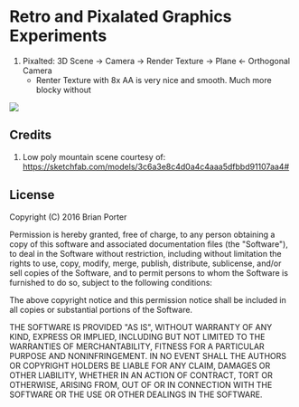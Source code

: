 Retro and Pixalated Graphics Experiments
==============================================

1. Pixalted: 3D Scene -> Camera -> Render Texture -> Plane <- Orthogonal Camera
	- Renter Texture with 8x AA is very nice and smooth. Much more blocky without

![](http://i.imgur.com/PU9vElm.gif)


Credits
-------
1. Low poly mountain scene courtesy of: https://sketchfab.com/models/3c6a3e8c4d0a4c4aaa5dfbbd91107aa4#


License
-------

Copyright (C) 2016 Brian Porter

Permission is hereby granted, free of charge, to any person obtaining a copy of this software and associated documentation files (the "Software"), to deal in the Software without restriction, including without limitation the rights to use, copy, modify, merge, publish, distribute, sublicense, and/or sell copies of the Software, and to permit persons to whom the Software is furnished to do so, subject to the following conditions:

The above copyright notice and this permission notice shall be included in all copies or substantial portions of the Software.

THE SOFTWARE IS PROVIDED "AS IS", WITHOUT WARRANTY OF ANY KIND, EXPRESS OR IMPLIED, INCLUDING BUT NOT LIMITED TO THE WARRANTIES OF MERCHANTABILITY, FITNESS FOR A PARTICULAR PURPOSE AND NONINFRINGEMENT. IN NO EVENT SHALL THE AUTHORS OR COPYRIGHT HOLDERS BE LIABLE FOR ANY CLAIM, DAMAGES OR OTHER LIABILITY, WHETHER IN AN ACTION OF CONTRACT, TORT OR OTHERWISE, ARISING FROM, OUT OF OR IN CONNECTION WITH THE SOFTWARE OR THE USE OR OTHER DEALINGS IN THE SOFTWARE.

